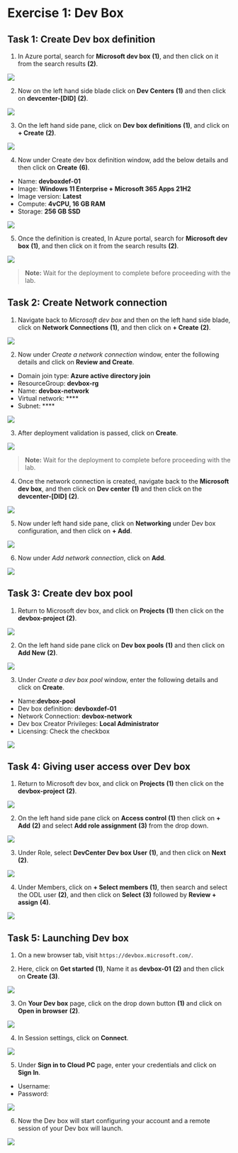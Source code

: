 # Exercise 1: Dev Box

## Task 1: Create Dev box definition

1. In Azure portal, search for **Microsoft dev box** **(1)**, and then click on it from the search results **(2)**.

  ![](media/e101.png)
  
2. Now on the left hand side blade click on **Dev Centers** **(1)** and then click on **devcenter-[DID]** **(2)**.

  ![](media/e109.png)
  
3. On the left hand side pane, click on **Dev box definitions** **(1)**, and click on **+ Create** **(2)**.

  ![](media/e110.png)
  
4. Now under Create dev box definition window, add the below details and then click on **Create** **(6)**.

  - Name: **devboxdef-01**
  - Image: **Windows 11 Enterprise + Microsoft 365 Apps 21H2**
  - Image version: **Latest**
  - Compute: **4vCPU, 16 GB RAM**
  - Storage: **256 GB SSD**

  ![](media/e112.png)
  
5. Once the definition is created, In Azure portal, search for **Microsoft dev box** **(1)**, and then click on it from the search results **(2)**.

  ![](media/e101.png)
  
>**Note:** Wait for the deployment to complete before proceeding with the lab.
  
## Task 2: Create Network connection

1. Navigate back to *Microsoft dev box* and then on the left hand side blade, click on **Network Connections** **(1)**, and then click on **+ Create** **(2)**.

  ![](media/e113.png)
  
2. Now under *Create a network connection* window, enter the following details and click on **Review and Create**.

  - Domain join type: **Azure active directory join**
  - ResourceGroup: **devbox-rg**
  - Name: **devbox-network**
  - Virtual network: ****
  - Subnet: ****

  ![](media/e116.png)

3. After deployment validation is passed, click on **Create**.

  ![](media/e115.png)
  
>**Note:** Wait for the deployment to complete before proceeding with the lab.

4. Once the network connection is created, navigate back to the **Microsoft dev box**, and then click on **Dev center** **(1)** and then click on the **devcenter-[DID]** **(2)**.

  ![](media/e109.png)

5. Now under left hand side pane, click on **Networking** under Dev box configuration, and then click on **+ Add**.

  ![](media/e117.png)
  
6. Now under *Add network connection*, click on **Add**.

  ![](media/e118.png)
    
## Task 3: Create dev box pool

1. Return to Microsoft dev box, and click on **Projects** **(1)** then click on the **devbox-project** **(2)**.

  ![](media/ex101.png)

2. On the left hand side pane click on **Dev box pools** **(1)** and then click on **Add New** **(2)**.

  ![](media/ex102.png)
  
3. Under *Create a dev box pool* window, enter the following details and click on **Create**.

  - Name:**devbox-pool**
  - Dev box definition: **devboxdef-01**
  - Network Connection: **devbox-network**
  - Dev box Creator Privileges: **Local Administrator**
  - Licensing: Check the checkbox
  
  ![](media/e119.png)
  
## Task 4: Giving user access over Dev box

1. Return to Microsoft dev box, and click on **Projects** **(1)** then click on the **devbox-project** **(2)**.

  ![](media/ex101.png)

2. On the left hand side pane click on **Access control** **(1)** then click on **+ Add** **(2)** and select **Add role assignment** **(3)** from the drop down.

  ![](media/e120.png)

3. Under Role, select **DevCenter Dev box User** **(1)**, and then click on **Next** **(2)**.

  ![](media/e122.png)
  
4. Under Members, click on **+ Select members** **(1)**, then search and select the ODL user **(2)**, and then click on **Select** **(3)** followed by **Review + assign** **(4)**.

  ![](media/e123.png)

  
## Task 5: Launching Dev box

1. On a new browser tab, visit ```https://devbox.microsoft.com/```.

2. Here, click on **Get started** **(1)**, Name it as **devbox-01** **(2)** and then click on **Create** **(3)**.

  ![](media/e124.png)

3. On **Your Dev box** page, click on the drop down button **(1)** and click on **Open in browser** **(2)**.

  ![](media/e125.png)

4. In Session settings, click on **Connect**.

  ![](media/e126.png)

5. Under **Sign in to Cloud PC** page, enter your credentials and click on **Sign In**.

  - Username:
  - Password:

  ![](media/e127.png)

6. Now the Dev box will start configuring your account and a remote session of your Dev box will launch.

  ![](media/e128.png)
  
